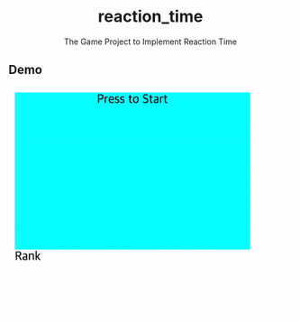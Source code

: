 <h1 align="center">reaction_time</h1>
<div align="center">
    The Game Project to Implement Reaction Time
</div>

## Demo

<div style="display:flex" align="center">
    <img src="images/1.gif" alt="1" width="600"/>
</div>
